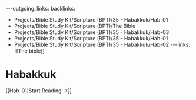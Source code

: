 ---outgoing_links:
backlinks:
  - Projects/Bible Study Kit/Scripture (BPT)/35 - Habakkuk/Hab-01
  - Projects/Bible Study Kit/Scripture (BPT)/The Bible
  - Projects/Bible Study Kit/Scripture (BPT)/35 - Habakkuk/Hab-03
  - Projects/Bible Study Kit/Scripture (BPT)/35 - Habakkuk/Hab-01
  - Projects/Bible Study Kit/Scripture (BPT)/35 - Habakkuk/Hab-02
---links: [[The bible]]
# Habakkuk

[[Hab-01|Start Reading →]]
